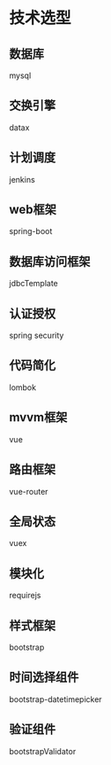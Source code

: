 # 技术选型
## 数据库
mysql

## 交换引擎
datax

## 计划调度
jenkins

## web框架
spring-boot

## 数据库访问框架
jdbcTemplate

## 认证授权
spring security

## 代码简化
lombok

## mvvm框架
vue

## 路由框架
vue-router

## 全局状态
vuex

## 模块化
requirejs

## 样式框架
bootstrap

## 时间选择组件
bootstrap-datetimepicker

## 验证组件
bootstrapValidator


